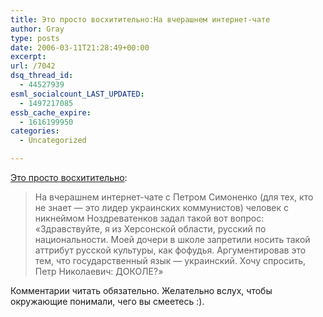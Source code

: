```yaml
---
title: Это просто восхитительно:На вчерашнем интернет-чате
author: Gray
type: posts
date: 2006-03-11T21:28:49+00:00
excerpt:
url: /7042
dsq_thread_id:
  - 44527939
esml_socialcount_LAST_UPDATED:
  - 1497217085
essb_cache_expire:
  - 1616199950
categories:
  - Uncategorized

---
```








<a href="http://tani-flint.livejournal.com/170983.html" target="_blank">Это просто восхитительно</a>:

> На вчерашнем интернет-чате с Петром Симоненко (для тех, кто не знает &#8212; это лидер украинских коммунистов) человек с никнеймом Ноздреватенков задал такой вот вопрос:  
> &#171;Здравствуйте, я из Херсонской области, русский по национальности. Моей дочери в школе запретили носить такой аттрибут русской культуры, как фофудья. Аргументировав это тем, что государственный язык &#8212; украинский. Хочу спросить, Петр Николаевич: ДОКОЛЕ?&#187;

Комментарии читать обязательно. Желательно вслух, чтобы окружающие понимали, чего вы смеетесь :).